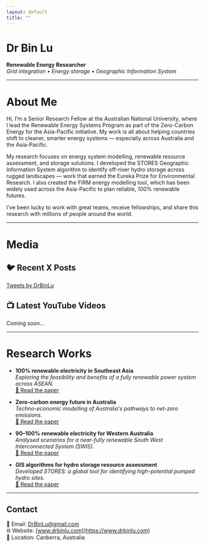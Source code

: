 ```yaml
---
layout: default
title: ""
---
```


# Dr Bin Lu

**Renewable Energy Researcher**  
*Grid integration • Energy storage • Geographic Information System*

---



# About Me

Hi, I’m a Senior Research Fellow at the Australian National University, where I lead the Renewable Energy Systems Program as part of the Zero-Carbon Energy for the Asia-Pacific initiative. My work is all about helping countries shift to cleaner, smarter energy systems — especially across Australia and the Asia-Pacific.

My research focuses on energy system modelling, renewable resource assessment, and storage solutions. I developed the STORES Geographic Information System algorithm to identify off-river hydro storage across rugged landscapes — work that earned the Eureka Prize for Environmental Research. I also created the FIRM energy modelling tool, which has been widely used across the Asia-Pacific to plan reliable, 100% renewable futures.

I’ve been lucky to work with great teams, receive fellowships, and share this research with millions of people around the world.

---


# Media

## 🐦 Recent X Posts

<a class="twitter-timeline" data-height="500" href="https://twitter.com/DrBinLu?ref_src=twsrc%5Etfw">Tweets by DrBinLu</a>
<script async src="https://platform.twitter.com/widgets.js" charset="utf-8"></script>

## 📺 Latest YouTube Videos
<!-- Replace with actual embedded videos or playlist -->
Coming soon...

---


# Research Works

- **100% renewable electricity in Southeast Asia**  
  *Exploring the feasibility and benefits of a fully renewable power system across ASEAN.*  
  [📄 Read the paper](https://doi.org/10.1016/j.energy.2021.121387)

- **Zero-carbon energy future in Australia**  
  *Techno-economic modelling of Australia's pathways to net-zero emissions.*  
  [📄 Read the paper](https://doi.org/10.1016/j.energy.2020.119678)

- **90–100% renewable electricity for Western Australia**  
  *Analysed scenarios for a near-fully renewable South West Interconnected System (SWIS).*  
  [📄 Read the paper](https://doi.org/10.1016/j.energy.2017.01.077)

- **GIS algorithms for hydro storage resource assessment**  
  *Developed STORES: a global tool for identifying high-potential pumped hydro sites.*  
  [📄 Read the paper](https://doi.org/10.1016/j.apenergy.2018.03.177)

---


## Contact

📧 Email: DrBinLu@gmail.com  
🌐 Website: [www.drbinlu.com](https://www.drbinlu.com)  
📍 Location: Canberra, Australia
